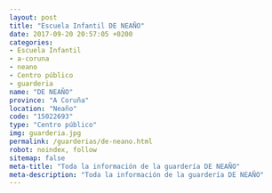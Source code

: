 ```yaml
---
layout: post
title: "Escuela Infantil DE NEAÑO"
date: 2017-09-20 20:57:05 +0200
categories:
- Escuela Infantil
- a-coruna
- neano
- Centro público
- guarderia
name: "DE NEAÑO"
province: "A Coruña"
location: "Neaño"
code: "15022693"
type: "Centro público"
img: guarderia.jpg
permalink: /guarderias/de-neano.html
robot: noindex, follow
sitemap: false
meta-title: "Toda la información de la guardería DE NEAÑO"
meta-description: "Toda la información de la guardería DE NEAÑO"
---
```

